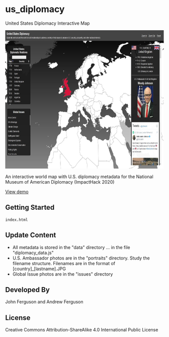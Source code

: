 # us_diplomacy
United States Diplomacy Interactive Map

<p align="left">
     <a href="http://www.johnandrewferguson.com/us%5Fambassadors/" title="View demo"><img width="815" height="440" src="https://github.com/aferguson64/us_diplomacy/blob/master/images/thumbnail.jpg"></a>
</p>

An interactive world map with U.S. diplomacy metadata for the National Museum of American Diplomacy (ImpactHack 2020)

<a href="http://www.johnandrewferguson.com/us%5Fambassadors/">View demo</a>

## Getting Started

```
index.html
```

## Update Content

* All metadata is stored in the "data" directory ... in the file "diplomacy_data.js"
* U.S. Ambassador photos are in the "portraits" directory. Study the filename structure. Filenames are in the format of [country]_[lastname].JPG
* Global Issue photos are in the "issues" directory

## Developed By

John Ferguson and Andrew Ferguson

## License

Creative Commons Attribution-ShareAlike 4.0 International Public License
